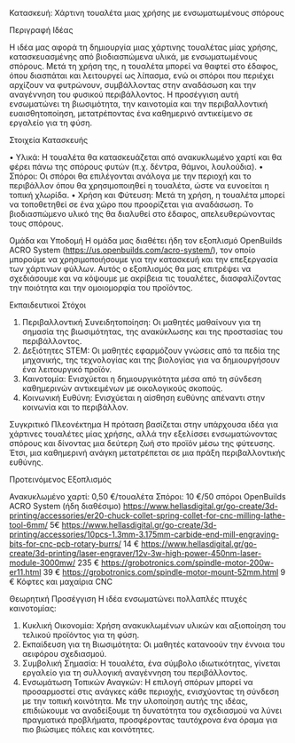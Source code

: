 Κατασκευή: Χάρτινη τουαλέτα  μιας χρήσης με ενσωματωμένους σπόρους


Περιγραφή Ιδέας

Η ιδέα μας αφορά τη δημιουργία μιας χάρτινης τουαλέτας μίας χρήσης, κατασκευασμένης από βιοδιασπώμενα υλικά, με ενσωματωμένους σπόρους. Μετά τη χρήση της, η τουαλέτα μπορεί να θαφτεί στο έδαφος, όπου διασπάται και λειτουργεί ως λίπασμα, ενώ οι σπόροι που περιέχει αρχίζουν να φυτρώνουν, συμβάλλοντας στην αναδάσωση και την αναγέννηση του φυσικού περιβάλλοντος. Η προσέγγιση αυτή ενσωματώνει τη βιωσιμότητα, την καινοτομία και την περιβαλλοντική ευαισθητοποίηση, μετατρέποντας ένα καθημερινό αντικείμενο σε εργαλείο για τη φύση.

Στοιχεία Κατασκευής

•	Υλικά: Η τουαλέτα θα κατασκευάζεται από ανακυκλωμένο χαρτί και θα φέρει πάνω της  σπόρους φυτών (π.χ. δέντρα, θάμνοι, λουλούδια).
•	Σπόροι: Οι σπόροι θα επιλέγονται ανάλογα με την περιοχή και το περιβάλλον όπου θα χρησιμοποιηθεί η τουαλέτα, ώστε να ευνοείται η τοπική χλωρίδα.
•	Χρήση και Φύτευση: Μετά τη χρήση, η τουαλέτα μπορεί να τοποθετηθεί σε ένα χώρο που προορίζεται για αναδάσωση. Το βιοδιασπώμενο υλικό της θα διαλυθεί στο έδαφος, απελευθερώνοντας τους σπόρους.

Ομάδα και Υποδομή
Η ομάδα μας διαθέτει ήδη τον εξοπλισμό OpenBuilds ACRO System (https://us.openbuilds.com/acro-system/), τον οποίο μπορούμε να χρησιμοποιήσουμε για την κατασκευή και την επεξεργασία των χάρτινων φύλλων. Αυτός ο εξοπλισμός θα μας επιτρέψει να σχεδιάσουμε και να κόψουμε με ακρίβεια τις τουαλέτες, διασφαλίζοντας την ποιότητα και την ομοιομορφία του προϊόντος.

Εκπαιδευτικοί Στόχοι
1.	Περιβαλλοντική Συνειδητοποίηση: Οι μαθητές μαθαίνουν για τη σημασία της βιωσιμότητας, της ανακύκλωσης και της προστασίας του περιβάλλοντος.
2.	Δεξιότητες STEM: Οι μαθητές εφαρμόζουν γνώσεις από τα πεδία της μηχανικής, της τεχνολογίας και της βιολογίας για να δημιουργήσουν ένα λειτουργικό προϊόν.
3.	Καινοτομία: Ενισχύεται η δημιουργικότητα μέσα από τη σύνδεση καθημερινών αντικειμένων με οικολογικούς σκοπούς.
4.	Κοινωνική Ευθύνη: Ενισχύεται η αίσθηση ευθύνης απέναντι στην κοινωνία και το περιβάλλον.

Συγκριτικό Πλεονέκτημα
Η πρόταση βασίζεται στην υπάρχουσα ιδέα για χάρτινες τουαλέτες μίας χρήσης, αλλά την εξελίσσει ενσωματώνοντας σπόρους και δίνοντας μια δεύτερη ζωή στο προϊόν μέσω της φύτευσης. Έτσι, μια καθημερινή ανάγκη μετατρέπεται σε μια πράξη περιβαλλοντικής ευθύνης.

Προτεινόμενος Εξοπλισμός

Ανακυκλωμένο χαρτί: 0,50 €/τουαλέτα
Σπόροι: 10 €/50 σπόροι
OpenBuilds ACRO System (ήδη διαθέσιμο)
https://www.hellasdigital.gr/go-create/3d-printing/accessories/er20-chuck-collet-spring-collet-for-cnc-milling-lathe-tool-6mm/ 5€
https://www.hellasdigital.gr/go-create/3d-printing/accessories/10pcs-1.3mm-3.175mm-carbide-end-mill-engraving-bits-for-cnc-pcb-rotary-burrs/ 14 €
https://www.hellasdigital.gr/go-create/3d-printing/laser-engraver/12v-3w-high-power-450nm-laser-module-3000mw/ 235 €
https://grobotronics.com/spindle-motor-200w-er11.html 39 €
https://grobotronics.com/spindle-motor-mount-52mm.html 9 €
Κόφτες και μαχαίρια CNC



Θεωρητική Προσέγγιση
Η ιδέα ενσωματώνει πολλαπλές πτυχές καινοτομίας:
1.	Κυκλική Οικονομία: Χρήση ανακυκλωμένων υλικών και αξιοποίηση του τελικού προϊόντος για τη φύση.
2.	Εκπαίδευση για τη Βιωσιμότητα: Οι μαθητές κατανοούν την έννοια του αειφόρου σχεδιασμού.
3.	Συμβολική Σημασία: Η τουαλέτα, ένα σύμβολο ιδιωτικότητας, γίνεται εργαλείο για τη συλλογική αναγέννηση του περιβάλλοντος.
4.	Ενσωμάτωση Τοπικών Αναγκών: Η επιλογή σπόρων μπορεί να προσαρμοστεί στις ανάγκες κάθε περιοχής, ενισχύοντας τη σύνδεση με την τοπική κοινότητα.
Με την υλοποίηση αυτής της ιδέας, επιδιώκουμε να αναδείξουμε τη δυνατότητα του σχεδιασμού να λύνει πραγματικά προβλήματα, προσφέροντας ταυτόχρονα ένα όραμα για πιο βιώσιμες πόλεις και κοινότητες.
